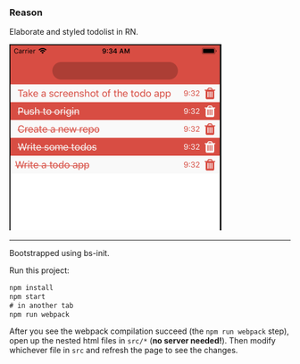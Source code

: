 ### Reason

Elaborate and styled todolist in RN.

![Alt text](reason-todo-rn.png?raw=true "TodoRN")

---

Bootstrapped using bs-init.

Run this project:

```
npm install
npm start
# in another tab
npm run webpack
```

After you see the webpack compilation succeed (the `npm run webpack` step), open up the nested html files in `src/*` (**no server needed!**). Then modify whichever file in `src` and refresh the page to see the changes.
